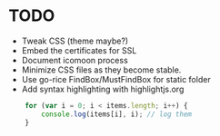 # TODO

* Tweak CSS (theme maybe?)
* Embed the certificates for SSL
* Document icomoon process
* Minimize CSS files as they become stable.
* Use go-rice FindBox/MustFindBox for static folder
* Add syntax highlighting with highlightjs.org

```javascript
    for (var i = 0; i < items.length; i++) {
        console.log(items[i], i); // log them
    }
```